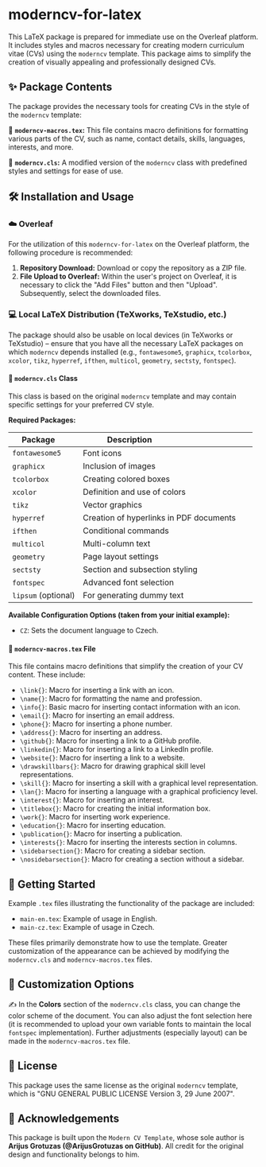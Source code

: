 # moderncv-for-latex

This LaTeX package is prepared for immediate use on the Overleaf platform. It includes styles and macros necessary for creating modern curriculum vitae (CVs) using the `moderncv` template. This package aims to simplify the creation of visually appealing and professionally designed CVs.

## ✨ Package Contents

The package provides the necessary tools for creating CVs in the style of the `moderncv` template:

📌 **`moderncv-macros.tex`:** This file contains macro definitions for formatting various parts of the CV, such as name, contact details, skills, languages, interests, and more.

📄 **`moderncv.cls`:** A modified version of the `moderncv` class with predefined styles and settings for ease of use.

## 🛠️ Installation and Usage

### ☁️ Overleaf

For the utilization of this `moderncv-for-latex` on the Overleaf platform, the following procedure is recommended:

1.  **Repository Download:** Download or copy the repository as a ZIP file.
2.  **File Upload to Overleaf:** Within the user's project on Overleaf, it is necessary to click the "Add Files" button and then "Upload". Subsequently, select the downloaded files.

### 💻 Local LaTeX Distribution (TeXworks, TeXstudio, etc.)

The package should also be usable on local devices (in TeXworks or TeXstudio) – ensure that you have all the necessary LaTeX packages on which `moderncv` depends installed (e.g., `fontawesome5`, `graphicx`, `tcolorbox`, `xcolor`, `tikz`, `hyperref`, `ifthen`, `multicol`, `geometry`, `sectsty`, `fontspec`).

#### 📄 `moderncv.cls` Class

This class is based on the original `moderncv` template and may contain specific settings for your preferred CV style.

**Required Packages:**

| Package      | Description                                   |
|--------------|-----------------------------------------------|
| `fontawesome5` | Font icons                                |
| `graphicx`   | Inclusion of images                           |
| `tcolorbox`  | Creating colored boxes                       |
| `xcolor`     | Definition and use of colors                  |
| `tikz`       | Vector graphics                            |
| `hyperref`   | Creation of hyperlinks in PDF documents       |
| `ifthen`     | Conditional commands                          |
| `multicol`   | Multi-column text                           |
| `geometry`   | Page layout settings                        |
| `sectsty`    | Section and subsection styling              |
| `fontspec`   | Advanced font selection                     |
| `lipsum` (optional) | For generating dummy text                 |

**Available Configuration Options (taken from your initial example):**

* `CZ`: Sets the document language to Czech.

#### 📄 `moderncv-macros.tex` File

This file contains macro definitions that simplify the creation of your CV content. These include:

* `\link{}`: Macro for inserting a link with an icon.
* `\name{}`: Macro for formatting the name and profession.
* `\info{}`: Basic macro for inserting contact information with an icon.
* `\email{}`: Macro for inserting an email address.
* `\phone{}`: Macro for inserting a phone number.
* `\address{}`: Macro for inserting an address.
* `\github{}`: Macro for inserting a link to a GitHub profile.
* `\linkedin{}`: Macro for inserting a link to a LinkedIn profile.
* `\website{}`: Macro for inserting a link to a website.
* `\drawskillbars{}`: Macro for drawing graphical skill level representations.
* `\skill{}`: Macro for inserting a skill with a graphical level representation.
* `\lan{}`: Macro for inserting a language with a graphical proficiency level.
* `\interest{}`: Macro for inserting an interest.
* `\titlebox{}`: Macro for creating the initial information box.
* `\work{}`: Macro for inserting work experience.
* `\education{}`: Macro for inserting education.
* `\publication{}`: Macro for inserting a publication.
* `\interests{}`: Macro for inserting the interests section in columns.
* `\sidebarsection{}`: Macro for creating a sidebar section.
* `\nosidebarsection{}`: Macro for creating a section without a sidebar.

## 📝 Getting Started

Example `.tex` files illustrating the functionality of the package are included:

* `main-en.tex`: Example of usage in English.
* `main-cz.tex`: Example of usage in Czech.

These files primarily demonstrate how to use the template. Greater customization of the appearance can be achieved by modifying the `moderncv.cls` and `moderncv-macros.tex` files.

## 🎨 Customization Options

✍️ In the **Colors** section of the `moderncv.cls` class, you can change the color scheme of the document. You can also adjust the font selection here (it is recommended to upload your own variable fonts to maintain the local `fontspec` implementation). Further adjustments (especially layout) can be made in the `moderncv-macros.tex` file.

## 📜 License

This package uses the same license as the original `moderncv` template, which is "GNU GENERAL PUBLIC LICENSE Version 3, 29 June 2007".

## 🙏 Acknowledgements

This package is built upon the `Modern CV Template`, whose sole author is **Arijus Grotuzas (@ArijusGrotuzas on GitHub)**. All credit for the original design and functionality belongs to him.